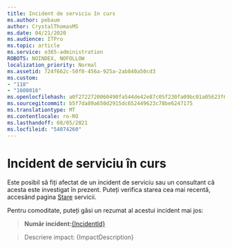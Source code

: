```yaml
---
title: Incident de serviciu în curs
ms.author: pebaum
author: CrystalThomasMS
ms.date: 04/21/2020
ms.audience: ITPro
ms.topic: article
ms.service: o365-administration
ROBOTS: NOINDEX, NOFOLLOW
localization_priority: Normal
ms.assetid: 724f662c-50f0-456a-925a-2ab840a50cd3
ms.custom:
- "118"
- "1600016"
ms.openlocfilehash: a0f2722720060490fa544de42e87c05f230fa09bc01a05623f6d985f1f058042
ms.sourcegitcommit: b5f7da89a650d2915dc652449623c78be6247175
ms.translationtype: MT
ms.contentlocale: ro-RO
ms.lasthandoff: 08/05/2021
ms.locfileid: "54074260"
---
```

# <a name="service-incident-in-progress"></a>Incident de serviciu în curs

Este posibil să fiți afectat de un incident de serviciu sau un consultant că acesta este investigat în prezent. Puteți verifica starea cea mai recentă, accesând pagina [Stare](https://admin.microsoft.com/adminportal/home#/servicehealth) servicii.
  
Pentru comoditate, puteți găsi un rezumat al acestui incident mai jos:
  
> **Număr incident:**[{IncidentId}](https://admin.microsoft.com/adminportal/home#/servicehealth)

> Descriere impact: {ImpactDescription}
